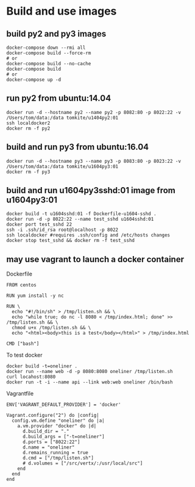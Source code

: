 # Build and use images

## build py2 and py3 images
```
docker-compose down --rmi all
docker-compose build --force-rm
# or
docker-compose build --no-cache
docker-compose build
# or
docker-compose up -d
```

## run py2 from ubuntu:14.04
```
docker run -d --hostname py2 --name py2 -p 8082:80 -p 8022:22 -v /Users/tom/data:/data tomkite/u1404py2:01
ssh localdocker2
docker rm -f py2
```

## build and run py3 from ubuntu:16.04
```
docker run -d --hostname py3 --name py3 -p 8083:80 -p 8023:22 -v /Users/tom/data:/data tomkite/u1604py3:01
docker rm -f py3
```

## build and run u1604py3sshd:01 image from u1604py3:01
```
docker build -t u1604sshd:01 -f Dockerfile-u1604-sshd .
docker run -d -p 8022:22 --name test_sshd u1604sshd:01
docker port test_sshd 22
ssh -i .ssh/id_rsa root@localhost -p 8022
ssh localdocker #requires .ssh/config and /etc/hosts changes
docker stop test_sshd && docker rm -f test_sshd
```

## may use vagrant to launch a docker container
Dockerfile
```
FROM centos

RUN yum install -y nc
 
RUN \
  echo "#!/bin/sh" > /tmp/listen.sh && \
  echo "while true; do nc -l 8080 < /tmp/index.html; done" >> /tmp/listen.sh && \
  chmod u+x /tmp/listen.sh && \
  echo "<html><body>this is a test</body></html>" > /tmp/index.html
 
CMD ["bash"]
```
To test docker
```
docker build -t=oneliner .
docker run --name web -d -p 8080:8080 oneliner /tmp/listen.sh 
curl locahost:8080
docker run -t -i --name api --link web:web oneliner /bin/bash
```
Vagrantfile
```
ENV['VAGRANT_DEFAULT_PROVIDER'] = 'docker'
 
Vagrant.configure("2") do |config|
  config.vm.define "oneliner" do |a|
    a.vm.provider "docker" do |d|
      d.build_dir = "."
      d.build_args = ["-t=oneliner"]
      d.ports = ["8022:22"]
      d.name = "oneliner"
      d.remains_running = true
      d.cmd = ["/tmp/listen.sh"]
      # d.volumes = ["/src/vertx/:/usr/local/src"]
    end
  end
end
```
